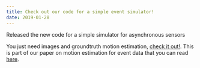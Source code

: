 ```yaml
---
title: Check out our code for a simple event simulator!
date: 2019-01-28
---
```


Released the new code for a simple simulator for asynchronous sensors

<!--more-->

 You just need images and groundtruth motion estimation, [check it out!](https://github.com/fbarranco/simpleDVS_simulator). This is part of our paper on motion estimation for event data that you can read [here](https://ieeexplore.ieee.org/abstract/document/6895239).

